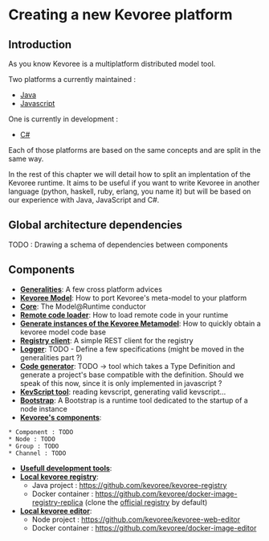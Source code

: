 # Creating a new Kevoree platform
## Introduction
As you know Kevoree is a multiplatform distributed model tool.

Two platforms a currently maintained :
 * [Java](https://github.com/dukeboard/kevoree)
 * [Javascript](https://github.com/kevoree/kevoree-js)

One is currently in development :
 * [C#](https://github.com/kevoree/kevoree-dotnet)

Each of those platforms are based on the same concepts and are split in the same way.

In the rest of this chapter we will detail how to split an implentation of the Kevoree runtime. It aims to be useful if you want to write Kevoree in another language (python, haskell, ruby, erlang, you name it) but will be based on our experience with Java, JavaScript and C#.

## Global architecture dependencies
TODO : Drawing a schema of dependencies between components

## Components
 * **[Generalities](generalities.md)**: A few cross platform advices
 * **[Kevoree Model](model.md)**: How to port Kevoree's meta-model to your platform
 * **[Core](core.md)**: The Model@Runtime conductor
 * **[Remote code loader](remote_code_loader.md)**: How to load remote code in your runtime
 * **[Generate instances of the Kevoree Metamodel](model_generator.md)**: How to quickly obtain a kevoree model code base
 * **[Registry client](registry_client.md)**: A simple REST client for the registry
 * **[Logger]()**: TODO - Define a few specifications (might be moved in the generalities part ?)
 * **[Code generator]()**: TODO -> tool which takes a Type Definition and generate a project's base compatible with the definition. Should we speak of this now, since it is only implemented in javascript ?
 * **[KevScript tool](kevscript.md)**: reading kevscript, generating valid kevscript...
 * **[Bootstrap](bootstrap.md)**: A Bootstrap is a runtime tool dedicated to the startup of a node instance
 * **[Kevoree's components]()**:
 <!---
Should we define a strict way to implement this (using annotation...) or just explaining that it is necessary to implement and document something powerful enought to express everything allowed by the model ?
 -->
    * Component : TODO
    * Node : TODO
    * Group : TODO
    * Channel : TODO
 * **[Usefull development tools]()**:
  * **[Local kevoree registry]()**:
    * Java project : https://github.com/kevoree/kevoree-registry
    * Docker container : https://github.com/kevoree/docker-image-registry-replica (clone the [official registry](http://registry.kevoree.org) by default)
  * **[Local kevoree editor]()**:
    * Node project : https://github.com/kevoree/kevoree-web-editor
    * Docker container : https://github.com/kevoree/docker-image-editor
